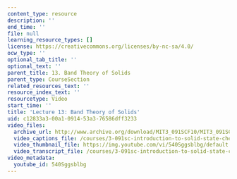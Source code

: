 ```yaml
---
content_type: resource
description: ''
end_time: ''
file: null
learning_resource_types: []
license: https://creativecommons.org/licenses/by-nc-sa/4.0/
ocw_type: ''
optional_tab_title: ''
optional_text: ''
parent_title: 13. Band Theory of Solids
parent_type: CourseSection
related_resources_text: ''
resource_index_text: ''
resourcetype: Video
start_time: ''
title: 'Lecture 13: Band Theory of Solids'
uid: c12833a3-00a1-0914-53a3-76586dff3233
video_files:
  archive_url: http://www.archive.org/download/MIT3_091SCF10/MIT3_091SCF10lec13_300k.mp4
  video_captions_file: /courses/3-091sc-introduction-to-solid-state-chemistry-fall-2010/0cdd85261b3550bd95995bdb6e30c4f5_540Sggsblbg.vtt
  video_thumbnail_file: https://img.youtube.com/vi/540Sggsblbg/default.jpg
  video_transcript_file: /courses/3-091sc-introduction-to-solid-state-chemistry-fall-2010/8e0af668dcf022ab944038c3362b077a_540Sggsblbg.pdf
video_metadata:
  youtube_id: 540Sggsblbg
---
```

